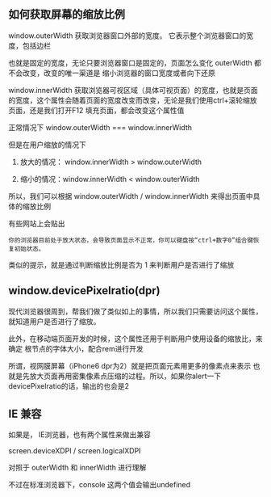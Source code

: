 ## 如何获取屏幕的缩放比例

window.outerWidth 获取浏览器窗口外部的宽度。 它表示整个浏览器窗口的宽度，包括边栏 

也就是固定的宽度，无论只要浏览器窗口是固定的，页面怎么变化 outerWidth 都不会改变，改变的唯一渠道是 缩小浏览器的窗口宽度或者向下还原

window.innerWidth 获取浏览器可视区域（具体可视页面）的宽度，也就是页面的宽度，这个属性会随着页面的宽度改变而改变，无论是我们使用ctrl+滚轮缩放页面，还是我们打开F12 填充页面，都会改变这个属性值

正常情况下 window.outerWidth === window.innerWidth

但是在用户缩放的情况下

1. 放大的情况： window.innerWidth > window.outerWidth

2. 缩小的情况：window.innerWidth < window.outerWidth

所以，我们可以根据 window.outerWidth / window.innerWidth 来得出页面中具体的缩放比例

有些网站上会贴出

```
你的浏览器目前处于放大状态，会导致页面显示不正常，你可以键盘按“ctrl+数字0”组合键恢复初始状态。
```

类似的提示，就是通过判断缩放比例是否为 1 来判断用户是否进行了缩放

## window.devicePixelratio(dpr)

现代浏览器很周到，帮我们做了类似如上的事情，所以我们只需要访问这个属性，就知道用户是否进行了缩放。

此外，在移动端页面开发的时候，这个属性还用于判断用户使用设备的缩放比，来确定 根节点的字体大小，配合rem进行开发

所谓，视网膜屏幕（iPhone6 dpr为2）就是把页面元素用更多的像素点来表示 也就是先放大页面再用密集像素点压缩的过程。所以，如果你alert一下devicePixelratio的话，输出的也会是2

## IE 兼容

如果是， IE浏览器，也有两个属性来做出兼容

screen.deviceXDPI / screen.logicalXDPI

对照于 outerWidth 和 innerWidth 进行理解

不过在标准浏览器下，console 这两个值会输出undefined